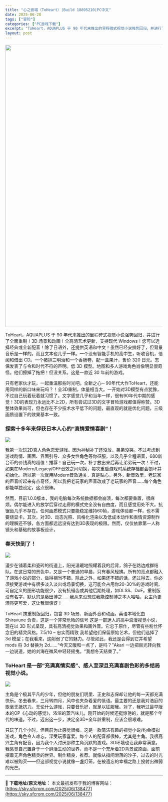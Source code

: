 ```yaml
---
title: "心之彼端（ToHeart）|Build 18895210|PC中文"
date: 2025-06-28
tags: ["冒险"]
categories: ["PC游戏下载"]
excerpt: "ToHeart，AQUAPLUS 于 90 年代末推出的里程碑式视觉小说强势回归，并进行了全面重制！3D 场景和动画！全高清艺术更新，支持现代 Windows！您可以选择经典或全新配音！除了日语外，还提供英语和中文！虽然已经安排好了，但背景音乐是​​一样的。而且文本也几乎一样。一个没有智能手机的高中&hellip;"
layout: post
---
```


<img class="aligncenter size-full wp-image-138478" src="https://sky.sfcrom.com/wp-content/uploads/2025/06/2025062802512720.webp" alt="" width="600" height="900" />

ToHeart，AQUAPLUS 于 90 年代末推出的里程碑式视觉小说强势回归，并进行了全面重制！3D 场景和动画！全高清艺术更新，支持现代 Windows！您可以选择经典或全新配音！除了日语外，还提供英语和中文！虽然已经安排好了，但背景音乐是​​一样的。而且文本也几乎一样。一个没有智能手机的高中生，听收音机，借阅和借出 CD。一个猪排三明治和一个香肠卷，配一盒果汁，售价 320 日元。志保发表了与令和时代不符的声明。低 3D 模型。地图和多人游戏角色肖像明显很奇怪。他们擦掉了拖把！但没关系。这是一款近 30 年前的游戏。

只有老家伙才玩，一起重温那些时光吧。全新之心─ 90年代大作ToHeart，还能用同样的新口味来玩吗？！全3D重制，体量相当大。一开始对3D模型有点犹豫，不过自己玩着玩着就习惯了。文字感觉几乎和当年一样，很有90年代中期的感觉！3D的表现力永远比不上2D，所有尝试过3D的文字冒险游戏都值得称赞。3D整体效果尚可，但也存在不少技术水平低下的问题，最直观的就是优化问题，三级画质设置下的效果基本一致。
<h3>探索十多年来俘获日本人心的“真情爱情喜剧”！</h3>
<img src="https://shared.akamai.steamstatic.com/store_item_assets/steam/apps/3380520/ss_df3cdc0d780f485d54a3a4cf098dd52a937848ba.1920x1080.jpg?t=1751009102" />

我第一次玩2D真人角色恋爱游戏。因为神秘补丁还没放，弟弟没哭。不过考虑到游戏剧情、画面、界面引导、众多女性角色等你征服，以及几乎全程语音，680新台币的价钱真的超值！推荐！自己玩一次，补丁放出来后再让弟弟玩一次！不过，如果在Modern/Legacy/OFF音效之间切换，每次重启游戏时系统存档都会损坏并初始化。所以第一次就用Modern音效通关，真是贴心。另外，新音效里，老玩家的声音听起来有点奇怪，所以我把老玩家的声音改成了老玩家的声音……每个角色都能单独设定，这点很棒。

然而，目前1.0.0版本，我的电脑每次系统数据都会崩溃，每次都要重置，很麻烦。偶尔能进入的放学后穿过走廊的模式完全没有自由度，而且感觉用处不大。抗锯齿几乎不存在。任何画质模式只要能稳定维持60帧，游戏体验都一样，也不需要烧显卡。其次，对3D、动态光照、风格化渲染以及低成本动作和表情资源制作的理解还不够，各方面都远远没有达到3D表现的极限。然而，仅仅依靠第一人称镜头和基础的故事板设计，
<h3>春天快到了！</h3>
<img src="https://shared.akamai.steamstatic.com/store_item_assets/steam/apps/3380520/f3f1e27132029c27916a12dc39437e0e36a0aae8/ss_f3f1e27132029c27916a12dc39437e0e36a0aae8.1920x1080.jpg?t=1751009102" />

漫步在铺着柔和瓷砖的街道上，阳光温暖地照耀着我的后背，鸽子在路边成群结队。在这日常的景色中，又是一个普通的早晨，只有春风轻拂。所有的亮点都融入了游戏小说的部分，做得相当不错。除此之外，如果还不错的话，还过得去。你必须接受游戏中有很多淡入淡出或场景切换，这可能会占用你20-30%的游戏时间。可自定义的图形功能很少，没有抗锯齿或其他后期处理，如DLSS、DoF。重制版没有名字，默认的是藤田博之……我从来没想过我能控制博之本人哈哈，女主角更漂亮更可爱，这让我很惊讶！

ToHeart 携重制版回归，包含 3D 场景、新画外音和动画。英语本地化由 Shiravune 负责，这是一个非常危险的信号 这是一部迷人的高中浪漫视觉小说，现在以 3D 形式呈现，具有高清视觉效果和画外音。它忠于原作，尽管有些粉丝怀念旧的精灵风格。7.5/10 – 忠实而精致 我希望他们保留原始艺术，但他们选择了 3d 模型；在我看来，这削弱了它的魅力。尽管如此，我还是会得到它并希望 mods 将 3d 替换为 2d......“今天又暖和一点了，是吗？”Akari 一边把目光转向我一边说道，她的刘海在微风中轻轻摇曳。“我想冬天结束了。”
<h3>ToHeart 是一部“充满真情实感”、感人至深且充满喜剧色彩的多结局视觉小说。</h3>
<img src="https://shared.akamai.steamstatic.com/store_item_assets/steam/apps/3380520/2c0b8728045f902821b5c7ebbe56cfbe6a0d2cae/ss_2c0b8728045f902821b5c7ebbe56cfbe6a0d2cae.1920x1080.jpg?t=1751009102" />

主角是个极其平凡的少年，但他的朋友们明里、正史和志保却让他的每一天都充满快乐。冬去春来，三月转四月，风中也夹杂着爱的低语。最主要的还是我对浩庭的歌毫无抵抗力。无论什么游戏，只要音乐好，就足以征服我。对了，我听过最早版本的OP《心动的感觉》，浓浓的蒸汽味儿，刚开始的时候还挺惊艳的，就是那个年代的味道。不过，迈出这一步，决定全3D+全年龄重制，应该会很艰难。

只玩了几个小时，但目前为止感觉很棒。这是一款简洁有趣的视觉小说/约会模拟游戏，角色令人难忘，深受玩家喜爱。每个人的配音都很棒，尤其是主角。我很高兴主角有配音，因为我个人讨厌那种主角沉默的游戏。3D环境也让我非常满意。我感觉自己置身于一个鲜活生动的世界，而不是一个充斥着2D背景或原画，面前摆着无声角色精灵的世界。制作精良，推荐。就像从指间滑落的沙子，过去的时光难以被购买——但这部视觉小说就像一盏灯笼，在被遗忘的幸福之路上投射出微弱的光芒。

---
📖 **下载地址/原文地址：** 本文最初发布于我的博客网站：[https://sky.sfcrom.com/2025/06/138477](https://sky.sfcrom.com/2025/06/138477)
